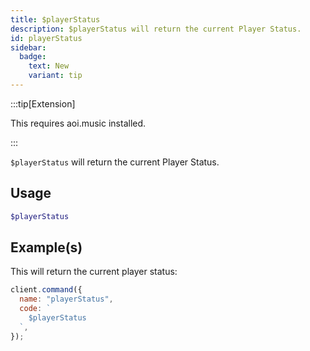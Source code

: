```yaml
---
title: $playerStatus
description: $playerStatus will return the current Player Status.
id: playerStatus
sidebar: 
  badge:
    text: New
    variant: tip
---
```


:::tip[Extension]

This requires aoi.music installed.

:::

`$playerStatus` will return the current Player Status.

## Usage

```php
$playerStatus
```

## Example(s)

This will return the current player status:

```javascript
client.command({
  name: "playerStatus",
  code: `
    $playerStatus
  `,
});
```
